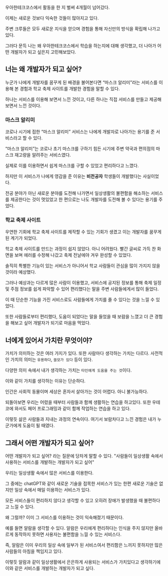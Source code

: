 우아한테크코스에서 활동을 한 지 벌써 4개월이 넘어갔다.

이제는 새로운 것보다 익숙한 것들이 많아지고 있다.

주변 크루들은 모두 새로운 지식을 얻으며 경험을 통해 자신만의 방식을 확립해 나가고 있다.

그러다 문득 나는 왜 우아한테크코스에서 학습을 하는지에 대해 생각했고, 더 나아가 어떤 개발자가 되고 싶은지 고민해보았다.

## 너는 왜 개발자가 되고 싶어?
누군가 나에게 개발자를 꿈꾸게 된 배경을 불어본다면 “마스크 알리미”라는 서비스를 이용해 본 경험과 학교 축제 사이트를 개발한 경험을 말할 수 있다.

하나는 서비스를 이용해 보면서 느낀 것이고, 다른 하나는 직접 서비스를 만들고 제공해 보면서 느낀 것이다.

### 마스크 알리미
코로나 시기에 접한 “마스크 알리미” 서비스는 나에게 개발자로 나아가는 용기를 준 서비스라고 할 수 있다. 

“마스크 알리미”는 코로나 초기 마스크를 구하기 힘든 시기에 주변 약국과 편의점의 마스크 재고량을 알려주는 서비스였다.

실제로 이를 이용하면서 쉽게 마스크를 구할 수 있었고 편리하다고 느꼈다.

하지만 이 서비스가 나에게 영감을 준 이유는 **비전공자** 학생들이 개발했다는 사실이었다. 

전공 분야가 아닌 새로운 분야를 도전해 나가면서 일상생활의 불편함을 해소하는 서비스를 제공한다는 것이 멋있었고 한 편으로는 나도 개발자를 도전해 볼 수 있다는 용기를 주었다.  

### 학교 축제 사이트 
우연한 기회에 학교 축제 사이트를 제작할 수 있는 기회가 생겼고 이는 개발자를 꿈꾸게 된 계기가 되었다. 

학교 축제 사이트를 만드는 과정이 쉽지 않았다. 아니 어려웠다. 빨간 글씨로 가득 찬 화면을 보며 에러를 수정해 나갔고 축제 전날에야 겨우 완성할 수 있었다. 

솔직히 특별한 기능이 있는 서비스가 아니어서 학교 사람들이 관심을 많이 가지지 않을 것이라 예상했다. 

그러나 예상과는 다르게 많은 사람이 이용했고, 서비스에 공지된 정보를 통해 축제 일정 및 주점 정보를 쉽게 파악할 수 있어 편리했다는 말을 주변 사람들에게서 많이 들었다.

이 때 단순한 기능을 가진 서비스로도 사람들에게 가치를 줄 수 있다는 것을 느낄 수 있었다. 

또한 사람들로부터 편리했다, 도움이 되었다는 말을 들었을 때 보람을 느꼈고 더 큰 경험을 해보고 싶어 개발자가 되기로 마음을 먹었다.

## 너에게 있어서 가치란 무엇이야?
가치가 의미하는 것은 여러 가지가 있다. 또한 사람마다 생각하는 가치는 다르다. 사전적인 가치의 의미는 `유용하다`, `쓸모가 있다` 등이 있다. 

다양한 의미 속에서 내가 생각하는 가치는 `타인에게 도움을 주는 것`이다. 

이와 같이 가치를 생각하는 이유는 단순하다. 

인간은 사회적 동물이며 세상은 혼자서 살아가는 것이 어렵다. 아니 불가능하다. 

되돌아보면 우리는 어렸을 때부터 사람들과 함께 생활하는 연습을 하고있다. 또한 우테코에 와서도 페어 프로그래밍과 같이 함께 작업하는 연습을 하고 있다. 

이렇듯 삶은 사람들과 지내는 과정의 연속이다. 여기서 보람차다고 느낀 경험은 내가 누군가에게 도움이 될 때였다.

## 그래서 어떤 개발자가 되고 싶어?
어떤 개발자가 되고 싶어? 라는 질문에 당차게 말할 수 있다. 
"사람들이 일상생활 속에서 사용하는 서비스를 개발하는 개발자가 되고 싶어"

우리는 일상생활 속에서 많은 서비스를 이용한다.

그 중에는 chatGPT와 같이 새로운 기술을 접목한 서비스가 있는 한편 새로운 기술은 없지만 일상 속에서 매일 이용하는 서비스가 있다.

모든 서비스들이 편리하지 않다고 생각할 수 있고 오히려 장애가 발생했을 때 불편하다고 느낄 수 있다. 

왜 그럴까? 이미 그 서비스를 이용하는 것이 익숙해졌기 때문이다. 

예를 들면 알람을 생각할 수 있다. 알람은 우리에게 편리하다는 인식을 주지 않지만 올바르게 동작하지 못하면 사용자는 불편함을 느낄 수 있는 서비스다. 

즉, 알람은 이미 우리의 일상 속에 일부가 된 서비스여서 편리함은 느끼지 못하지만 많은 사람들의 아침을 책임지고 있다.

이렇듯 알람과 같이 일상생활에서 은은하게 사용되는 서비스가 가치있다고 생각하기에 이와 같은 서비스를 개발하는 개발자가 되고 싶다. 
 

